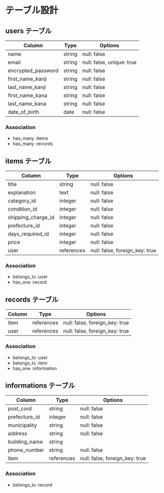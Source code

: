 # テーブル設計

## users テーブル

| Column             | Type   | Options                   |
| ------------------ | ------ | ------------------------- |
| name               | string | null: false               |
| email              | string | null: false, unique: true |
| encrypted_password | string | null: false               |
| first_name_kanji   | string | null: false               |
| last_name_kanji    | string | null: false               |
| first_name_kana    | string | null: false               |
| last_name_kana     | string | null: false               |
| date_of_birth      | date   | null: false               |



### Association
- has_many :items
- has_many :records



## items テーブル



| Column             | Type       | Options                        |
| ------------------ | ---------- | ------------------------------ |
| title              | string     | null: false                    |
| explanation        | text       | null: false                    |
| category_id        | integer    | null: false                    |
| condition_id       | integer    | null: false                    |
| shipping_charge_id | integer    | null: false                    |
| prefecture_id      | integer    | null: false                    |
| days_required_id   | integer    | null: false                    |
| price              | integer    | null: false                    |
| user               | references | null: false, foreign_key: true |



### Association
- belongs_to :user
- has_one :record



## records テーブル

| Column       | Type       | Options      |
| ------------ | ---------- | ------------ |
| item         | references | null: false, foreign_key: true |
| user         | references | null: false, foreign_key: true |



### Association
- belongs_to :user
- belongs_to :item
- has_one :information



## informations テーブル

| Column         | Type       | Options                        |
| -------------- | ---------- | ------------------------------ |
| post_cord      | string     | null: false                    |
| prefecture_id  | integer     | null: false                    |
| municipality   | string     | null: false                    |
| address        | string     | null: false                    |
| building_name  | string     |                                |
| phone_number   | string     | null: false                    |
| item           | references | null: false, foreign_key: true |

### Association
- belongs_to :record